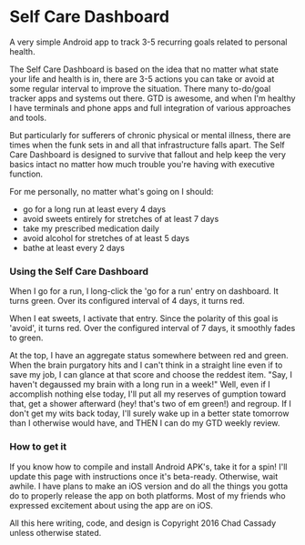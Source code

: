 # Self Care Dashboard
A very simple Android app to track 3-5 recurring goals related to personal health.

The Self Care Dashboard is based on the idea that no matter what state your life and health is in, there are 3-5 actions you can take or avoid at some regular interval to improve the situation. There many to-do/goal tracker apps and systems out there. GTD is awesome, and when I'm healthy I have terminals and phone apps and full integration of various approaches and tools. 

But particularly for sufferers of chronic physical or mental illness, there are times when the funk sets in and all that infrastructure falls apart. The Self Care Dashboard is designed to survive that fallout and help keep the very basics intact no matter how much trouble you're having with executive function.

For me personally, no matter what's going on I should:

* go for a long run at least every 4 days
* avoid sweets entirely for stretches of at least 7 days
* take my prescribed medication daily
* avoid alcohol for stretches of at least 5 days
* bathe at least every 2 days

### Using the Self Care Dashboard
When I go for a run, I long-click the 'go for a run' entry on dashboard. It turns green. Over its configured interval of 4 days, it turns red.

When I eat sweets, I activate that entry. Since the polarity of this goal is 'avoid', it turns red. Over the configured interval of 7 days, it smoothly fades to green.

At the top, I have an aggregate status somewhere between red and green. When the brain purgatory hits and I can't think in a straight line even if to save my job, I can glance at that score and choose the reddest item. "Say, I haven't degaussed my brain with a long run in a week!" Well, even if I accomplish nothing else today, I'll put all my reserves of gumption toward that, get a shower afterward (hey! that's two of em green!) and regroup. If I don't get my wits back today, I'll surely wake up in a better state tomorrow than I otherwise would have, and THEN I can do my GTD weekly review.

### How to get it

If you know how to compile and install Android APK's, take it for a spin! I'll update this page with instructions once it's beta-ready. Otherwise, wait awhile. I have plans to make an iOS version and do all the things you gotta do to properly release the app on both platforms. Most of my friends who expressed excitement about using the app are on iOS.


All this here writing, code, and design is Copyright 2016 Chad Cassady unless otherwise stated.
